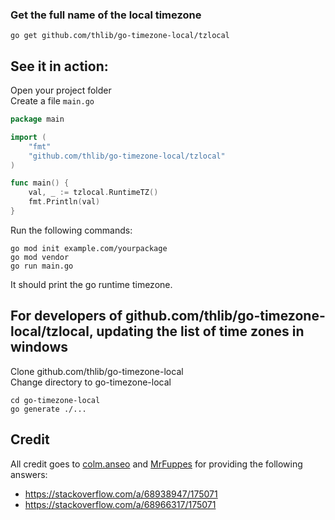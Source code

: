 ### Get the full name of the local timezone

```
go get github.com/thlib/go-timezone-local/tzlocal
```

See it in action:
-----

Open your project folder  
Create a file `main.go`

```go
package main

import (
    "fmt"
    "github.com/thlib/go-timezone-local/tzlocal"
)

func main() {
    val, _ := tzlocal.RuntimeTZ()
    fmt.Println(val)
}
```

Run the following commands:
```
go mod init example.com/yourpackage
go mod vendor
go run main.go
```

It should print the go runtime timezone.

For developers of github.com/thlib/go-timezone-local/tzlocal, updating the list of time zones in windows
-----

Clone github.com/thlib/go-timezone-local  
Change directory to go-timezone-local  

```
cd go-timezone-local
go generate ./...
```

Credit
------

All credit goes to [colm.anseo](https://stackoverflow.com/users/1218512/colm-anseo) and [MrFuppes](https://stackoverflow.com/users/10197418/mrfuppes) for providing the following answers:  
* https://stackoverflow.com/a/68938947/175071
* https://stackoverflow.com/a/68966317/175071
